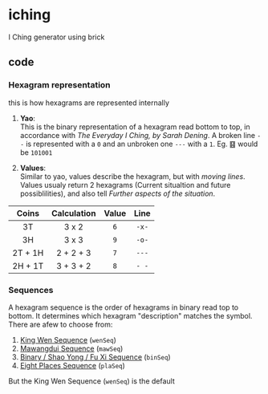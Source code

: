 # iching
I Ching generator using brick

## code

### Hexagram representation
this is how hexagrams are represented internally

1. **Yao**:  
This is the binary representation of a hexagram read bottom to top, in accordance with *The Everyday I Ching, by Sarah Dening*. A broken line `- -` is represented with a `0` and an unbroken one `---` with a `1`. Eg. ䷕ would be `101001`

2. **Values**:  
Similar to yao, values describe the hexagram, but with *moving lines*. Values usualy return 2 hexagrams (Current situaltion and future possiblilities), and also tell *Further aspects of the situation*.

| Coins   | Calculation | Value | Line  |
| :---:   | :---------: | :---: | :---: |
| 3T      | 3 x 2       | `6`   | `-x-` |
| 3H      | 3 x 3       | `9`   | `-o-` |
| 2T + 1H | 2 + 2 + 3   | `7`   | `---` |
| 2H + 1T | 3 + 3 + 2   | `8`   | `- -` |

### Sequences
A hexagram sequence is the order of hexagrams in binary read top to bottom. It determines which hexagram "description" matches the symbol. There are afew to choose from:
1. [King Wen Sequence](https://en.wikipedia.org/wiki/King_Wen_sequence) (`wenSeq`)
2. [Mawangdui Sequence](https://www.biroco.com/yijing/sequence.htm#mwd) (`mawSeq`)
3. [Binary / Shao Yong / Fu Xi Sequence](https://www.biroco.com/yijing/sequence.htm#shaoyong) (`binSeq`)
4. [Eight Places Sequence](https://www.biroco.com/yijing/sequence.htm#jingfang) (`plaSeq`)

But the King Wen Sequence (`wenSeq`) is the default